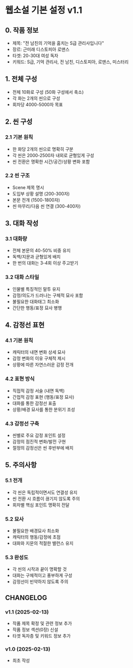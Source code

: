 # 웹소설 기본 설정 v1.1

## 0. 작품 정보
- 제목: "전 남친의 기억을 훔치는 S급 관리사입니다"
- 장르: 근미래 디스토피아 로맨스
- 타겟: 20-30대 여성 독자
- 키워드: S급, 기억 관리사, 전 남친, 디스토피아, 로맨스, 미스터리

## 1. 전체 구성
- 전체 10화로 구성 (50화 구성에서 축소)
- 각 화는 2개의 씬으로 구성
- 회차당 4000-5000자 목표

## 2. 씬 구성
### 2.1 기본 원칙
- 한 화당 2개의 씬으로 명확히 구분
- 각 씬은 2000-2500자 내외로 균형있게 구성
- 씬 전환은 명확한 시간/공간/상황 변화 포함

### 2.2 씬 구조
- Scene 제목 명시
- 도입부 상황 설명 (200-300자)
- 본문 전개 (1500-1800자)
- 씬 마무리/다음 씬 연결 (300-400자)

## 3. 대화 작성
### 3.1 대화량
- 전체 본문의 40-50% 비중 유지
- 독백/지문과 균형있게 배치
- 한 번의 대화는 3-4회 이상 주고받기

### 3.2 대화 스타일
- 인물별 특징적인 말투 유지
- 감정/의도가 드러나는 구체적 묘사 포함
- 불필요한 대화태그 최소화
- 간단한 행동/표정 묘사 병행

## 4. 감정선 표현
### 4.1 기본 원칙
- 캐릭터의 내면 변화 상세 묘사
- 감정 변화의 이유 구체적 제시
- 상황에 따른 자연스러운 감정 전개

### 4.2 표현 방식
- 직접적 감정 서술 (내면 독백)
- 간접적 감정 표현 (행동/표정 묘사)
- 대화를 통한 감정선 표출
- 상황/배경 묘사를 통한 분위기 조성

### 4.3 감정선 구축
- 씬별로 주요 감정 포인트 설정
- 감정의 점진적 변화/발전 구현
- 절정의 감정선은 씬 후반부에 배치

## 5. 주의사항
### 5.1 전개
- 각 씬은 독립적이면서도 연결성 유지
- 씬 전환 시 흐름이 끊기지 않도록 주의
- 회차별 핵심 포인트 명확히 전달

### 5.2 묘사
- 불필요한 배경묘사 최소화
- 캐릭터의 행동/감정에 초점
- 대화와 지문의 적절한 밸런스 유지

### 5.3 완성도
- 각 씬의 시작과 끝이 명확할 것
- 대화는 구체적이고 풍부하게 구성
- 감정선이 빈약하지 않도록 주의

## CHANGELOG
### v1.1 (2025-02-13)
- 작품 제목 확정 및 관련 정보 추가
- 작품 정보 섹션(0장) 신설
- 타겟 독자층 및 키워드 정보 추가

### v1.0 (2025-02-13)
- 최초 작성